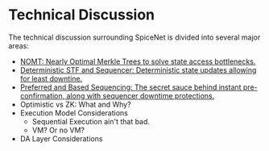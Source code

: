 # Technical Discussion

The technical discussion surrounding SpiceNet is divided into several major areas:

* [NOMT: Nearly Optimal Merkle Trees to solve state access bottlenecks.](nearly-optimal-merkle-tree.md)
* [Deterministic STF and Sequencer: Deterministic state updates allowing for least downtine.](deterministic-stf-and-sequencer.md)
* [Preferred and Based Sequencing: The secret sauce behind instant pre-confirmation, along with sequencer downtime protections.](preferred-and-based-sequencing.md)
* Optimistic vs ZK: What and Why?
* Execution Model Considerations
  * Sequential Execution ain't that bad.
  * VM? Or no VM?
* DA Layer Considerations
